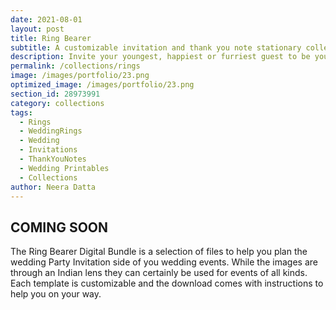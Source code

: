 ```yaml
---
date: 2021-08-01 
layout: post
title: Ring Bearer
subtitle: A customizable invitation and thank you note stationary collection
description: Invite your youngest, happiest or furriest guest to be your ring bearer or flower guy using this beautiful customizable set of digital files. 
permalink: /collections/rings
image: /images/portfolio/23.png
optimized_image: /images/portfolio/23.png
section_id: 28973991
category: collections
tags:
  - Rings
  - WeddingRings
  - Wedding
  - Invitations
  - ThankYouNotes
  - Wedding Printables
  - Collections
author: Neera Datta
---
```


## COMING SOON

The Ring Bearer Digital Bundle is a selection of files to help you plan the wedding Party Invitation side of you wedding events. While the images are through an Indian lens they can certainly be used for events of all kinds. Each template is customizable and the download comes with instructions to help you on your way.